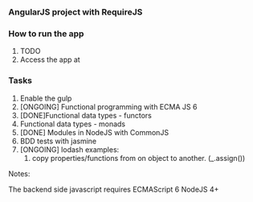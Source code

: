 ### AngularJS project with RequireJS

### How to run the app
1. TODO
1. Access the app at

### Tasks
1. Enable the gulp
1. [ONGOING] Functional programming with ECMA JS 6
1. [DONE]Functional data types - functors
1. Functional data types - monads
1. [DONE] Modules in NodeJS with CommonJS
1. BDD tests with jasmine
1. [ONGOING] lodash examples:
    1. copy properties/functions from on object to another. (_.assign())
 
    

Notes:

The backend side javascript requires ECMAScript 6 NodeJS 4+


